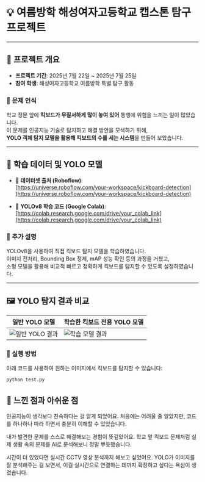 # 💡 여름방학 해성여자고등학교 캡스톤 탐구 프로젝트

---

## 📌 프로젝트 개요

- **프로젝트 기간**: 2025년 7월 22일 ~ 2025년 7월 25일  
- **참여 학생**: 해성여자고등학교 여름방학 특별 탐구 활동

### 🎯 문제 인식

학교 정문 앞에 **킥보드가 무질서하게 많이 놓여 있어** 통행에 위험을 느끼는 일이 많았습니다.  
이 문제를 인공지능 기술로 탐지하고 해결 방안을 모색하기 위해,  
**YOLO 객체 탐지 모델을 활용해 킥보드의 수를 세는 시스템**을 만들어 보았습니다.

---

## 📂 학습 데이터 및 YOLO 모델

- 🔗 **데이터셋 출처 (Roboflow)**:  
  [https://universe.roboflow.com/your-workspace/kickboard-detection](https://universe.roboflow.com/your-workspace/kickboard-detection)

- 📘 **YOLOv8 학습 코드 (Google Colab)**:  
  [https://colab.research.google.com/drive/your_colab_link](https://colab.research.google.com/drive/your_colab_link)

### 💬 추가 설명

YOLOv8을 사용하여 직접 킥보드 탐지 모델을 학습하였습니다.  
이미지 전처리, Bounding Box 정제, mAP 성능 확인 등의 과정을 거쳤고,  
소형 모델을 활용해 비교적 빠르고 정확하게 킥보드를 탐지할 수 있도록 설정하였습니다.

---

## 🖼️ YOLO 탐지 결과 비교

| 일반 YOLO 모델 | 학습한 킥보드 전용 YOLO 모델 |
|----------------|-----------------------------|
| ![일반 YOLO 결과](kickboard_results1.jpg) | ![학습 모델 결과](kickboard_results2.jpg) |

### 🧪 실행 방법

아래 코드를 사용하여 원하는 이미지에서 킥보드를 탐지할 수 있습니다:

```bash
python test.py
```

## 💭 느낀 점과 아쉬운 점
인공지능이 생각보다 친숙하다는 걸 알게 되었어요.
처음에는 어려울 줄 알았지만, 코드를 하나하나 따라 하면서 충분히 이해할 수 있었습니다.

내가 발견한 문제를 스스로 해결해보는 경험이 뜻깊었어요.
학교 앞 킥보드 문제처럼 실제 생활 속의 문제를 AI로 분석해보니 정말 뿌듯했습니다.

시간이 더 있었다면 실시간 CCTV 영상 분석까지 해보고 싶었어요.
YOLO가 이미지를 잘 분석해주는 걸 보면서, 이걸 실시간으로 연결하는 데까지 확장하고 싶다는 욕심이 생겼습니다.